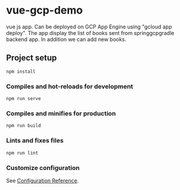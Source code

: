 # vue-gcp-demo
vue js app. Can be deployed on GCP App Engine using "gcloud app deploy". The app display the list of books sent from springgcpgradle backend app. In addition we can add new books.

## Project setup
```
npm install
```

### Compiles and hot-reloads for development
```
npm run serve
```

### Compiles and minifies for production
```
npm run build
```

### Lints and fixes files
```
npm run lint
```

### Customize configuration
See [Configuration Reference](https://cli.vuejs.org/config/).
